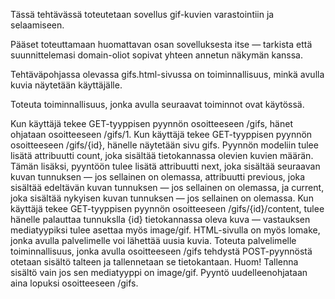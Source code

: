 Tässä tehtävässä toteutetaan sovellus gif-kuvien varastointiin ja selaamiseen.

Pääset toteuttamaan huomattavan osan sovelluksesta itse — tarkista että suunnittelemasi domain-oliot sopivat yhteen annetun näkymän kanssa.

Tehtäväpohjassa olevassa gifs.html-sivussa on toiminnallisuus, minkä avulla kuvia näytetään käyttäjälle.

Toteuta toiminnallisuus, jonka avulla seuraavat toiminnot ovat käytössä.

Kun käyttäjä tekee GET-tyyppisen pyynnön osoitteeseen /gifs, hänet ohjataan osoitteeseen /gifs/1.
Kun käyttäjä tekee GET-tyyppisen pyynnön osoitteeseen /gifs/{id}, hänelle näytetään sivu gifs. Pyynnön modeliin tulee lisätä attribuutti count, joka 
sisältää tietokannassa olevien kuvien määrän. Tämän lisäksi, pyyntöön tulee lisätä attribuutti next, joka sisältää seuraavan kuvan tunnuksen — jos 
sellainen on olemassa, attribuutti previous, joka sisältää edeltävän kuvan tunnuksen — jos sellainen on olemassa, ja current, joka sisältää nykyisen kuvan 
tunnuksen — jos sellainen on olemassa.
Kun käyttäjä tekee GET-tyyppisen pyynnön osoitteeseen /gifs/{id}/content, tulee hänelle palauttaa tunnukslla {id} tietokannassa oleva kuva — vastauksen 
mediatyypiksi tulee asettaa myös image/gif.
HTML-sivulla on myös lomake, jonka avulla palvelimelle voi lähettää uusia kuvia. Toteuta palvelimelle toiminnallisuus, jonka avulla osoitteeseen /gifs 
tehdystä POST-pyynnöstä otetaan sisältö talteen ja tallennetaan se tietokantaan. Huom! Tallenna sisältö vain jos sen mediatyyppi on image/gif. Pyyntö 
uudelleenohjataan aina lopuksi osoitteeseen /gifs.

